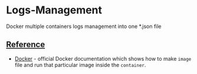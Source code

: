 # Logs-Management
Docker multiple containers logs management into one *.json file

## [Reference]()

- [Docker](https://docs.docker.com/) - official Docker documentation which shows how to make `image` file and run that particular image inside the `container`.
